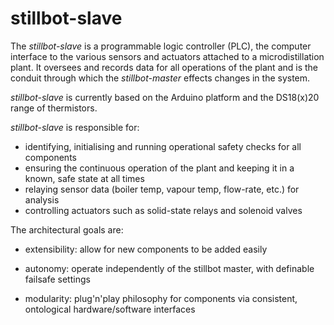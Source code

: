 stillbot-slave
===================

The *stillbot-slave* is a programmable logic controller (PLC), the computer interface to the various sensors and actuators attached to a microdistillation plant.
It oversees and records data for all operations of the plant and is the conduit through which the *stillbot-master* effects changes in the system.

*stillbot-slave* is currently based on the Arduino platform and the DS18(x)20 range of thermistors.

*stillbot-slave* is responsible for:
* identifying, initialising and running operational safety checks for all components
* ensuring the continuous operation of the plant and keeping it in a known, safe state at all times
* relaying sensor data (boiler temp, vapour temp, flow-rate, etc.) for analysis
* controlling actuators such as solid-state relays and solenoid valves

The architectural goals are:

* extensibility: allow for new components to be added easily

* autonomy: operate independently of the stillbot master, with definable failsafe settings
* modularity: plug'n'play philosophy for components via consistent, ontological hardware/software interfaces
